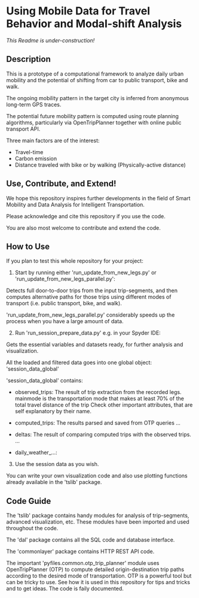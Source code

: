 # Using Mobile Data for Travel Behavior and Modal-shift Analysis

*This Readme is under-construction!*

## Description
This is a prototype of a computational framework to analyze daily urban mobility and the potential of shifting from car to public transport, bike and walk. 

The ongoing mobility pattern in the target city is inferred from anonymous long-term GPS traces.

The potential future mobility pattern is computed using route planning algorithms, particularly via OpenTripPlanner together with online public transport API.

Three main factors are of the interest:
- Travel-time
- Carbon emission
- Distance traveled with bike or by walking (Physically-active distance)


## Use, Contribute, and Extend!
We hope this repository inspires further developments in the field of Smart Mobility and Data Analysis for Intelligent Transportation.

Please acknowledge and cite this repository if you use the code. 

You are also most welcome to contribute and extend the code.


## How to Use
If you plan to test this whole repository for your project: 

1. Start by running either 'run_update_from_new_legs.py' or 'run_update_from_new_legs_parallel.py':

Detects full door-to-door trips from the input trip-segments, and then computes alternative paths for those trips using different modes of transport (i.e. public transport, bike, and walk).

'run_update_from_new_legs_parallel.py' considerably speeds up the process when you have a large amount of data.

2. Run 'run_session_prepare_data.py' e.g. in your Spyder IDE:

Gets the essential variables and datasets ready, for further analysis and visualization.

All the loaded and filtered data goes into one global object: 'session_data_global'   

'session_data_global' contains:

- observed_trips: The result of trip extraction from the recorded legs.
                mainmode is the transportation mode that makes at least 70% of the total travel distance of the trip
                Check other important attributes, that are self explanatory by their name.

- computed_trips: The results parsed and saved from OTP queries
                ...

- deltas: The result of comparing computed trips with the observed trips.
              ...

- daily_weather_...:         

3. Use the session data as you wish. 

You can write your own visualization code and also use plotting functions already available in the 'tslib' package. 


## Code Guide
The 'tslib' package contains handy modules for analysis of trip-segments, advanced visualization, etc. These modules have been imported and used throughout the code.

The 'dal' package contains all the SQL code and database interface.

The 'commonlayer' package contains HTTP REST API code.

The important 'pyfiles.common.otp_trip_planner' module uses OpenTripPlanner (OTP) to compute detailed origin-destination trip paths according to the desired mode of transportation.
OTP is a powerful tool but can be tricky to use. See how it is used in this repository for tips and tricks and to get ideas. The code is faily documented.




